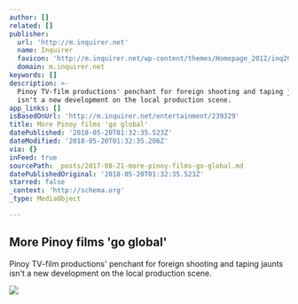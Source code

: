 ```yaml
---
author: []
related: []
publisher:
  url: 'http://m.inquirer.net'
  name: Inquirer
  favicon: 'http://m.inquirer.net/wp-content/themes/Homepage_2012/inq2013/favicon.ico'
  domain: m.inquirer.net
keywords: []
description: >-
  Pinoy TV-film productions' penchant for foreign shooting and taping jaunts
  isn't a new development on the local production scene.
app_links: []
isBasedOnUrl: 'http://m.inquirer.net/entertainment/239329'
title: More Pinoy films 'go global'
datePublished: '2018-05-20T01:32:35.523Z'
dateModified: '2018-05-20T01:32:35.206Z'
via: {}
inFeed: true
sourcePath: _posts/2017-08-21-more-pinoy-films-go-global.md
datePublishedOriginal: '2018-05-20T01:32:35.523Z'
starred: false
_context: 'http://schema.org'
_type: MediaObject

---
```

<article style=""><h1>More Pinoy films 'go global'</h1><p>Pinoy TV-film productions' penchant for foreign shooting and taping jaunts isn't a new development on the local production scene.</p><img src="http://entertainment.inquirer.net/files/2017/08/t0821view.jpg" /></article>